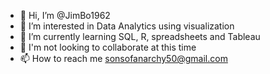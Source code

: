 - 👋 Hi, I’m @JimBo1962
- 👀 I’m interested in Data Analytics using visualization
- 🌱 I’m currently learning SQL, R, spreadsheets and Tableau
- 💞️ I'm not looking to collaborate at this time
- 📫 How to reach me sonsofanarchy50@gmail.com

<!---
JimBo1962/JimBo1962 is a ✨ special ✨ repository because its `README.md` (this file) appears on your GitHub profile.
You can click the Preview link to take a look at your changes.
--->
